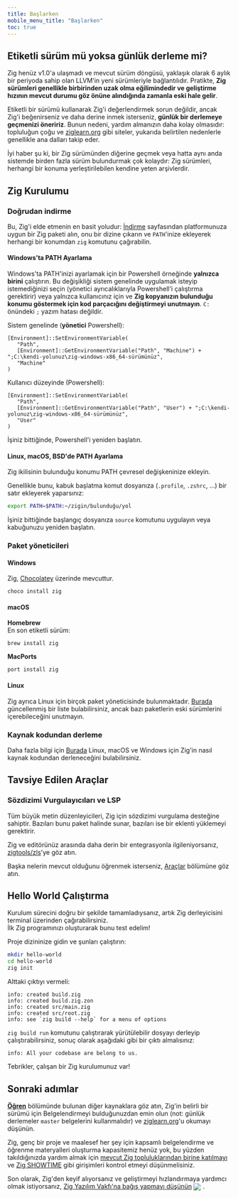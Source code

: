 ```yaml
---
title: Başlarken
mobile_menu_title: "Başlarken"
toc: true
---
```


## Etiketli sürüm mü yoksa günlük derleme mi?

Zig henüz v1.0'a ulaşmadı ve mevcut sürüm döngüsü, yaklaşık olarak 6 aylık bir periyoda sahip olan LLVM'in yeni sürümleriyle bağlantılıdır.
Pratikte, **Zig sürümleri genellikle birbirinden uzak olma eğilimindedir ve geliştirme hızının mevcut durumu göz önüne alındığında zamanla eski hale gelir**.

Etiketli bir sürümü kullanarak Zig'i değerlendirmek sorun değildir, ancak Zig'i beğenirseniz ve daha derine inmek isterseniz, **günlük bir derlemeye geçmenizi öneririz**. Bunun nedeni, yardım almanızın daha kolay olmasıdır: topluluğun çoğu ve [ziglearn.org](https://ziglearn.org) gibi siteler, yukarıda belirtilen nedenlerle genellikle ana dalları takip eder.

İyi haber şu ki, bir Zig sürümünden diğerine geçmek veya hatta aynı anda sistemde birden fazla sürüm bulundurmak çok kolaydır: Zig sürümleri, herhangi bir konuma yerleştirilebilen kendine yeten arşivlerdir.

## Zig Kurulumu

### Doğrudan indirme

Bu, Zig'i elde etmenin en basit yoludur: [İndirme](/download) sayfasından platformunuza uygun bir Zig paketi alın,
onu bir dizine çıkarın ve `PATH`'inize ekleyerek herhangi bir konumdan `zig` komutunu çağırabilin.

#### Windows'ta PATH Ayarlama

Windows'ta PATH'inizi ayarlamak için bir Powershell örneğinde **yalnızca birini** çalıştırın.
Bu değişikliği sistem genelinde uygulamak isteyip istemediğinizi seçin (yönetici ayrıcalıklarıyla Powershell'i çalıştırma gerektirir)
veya yalnızca kullanıcınız için ve **Zig kopyanızın bulunduğu konumu göstermek için kod parçacığını değiştirmeyi unutmayın**.
`C:` önündeki `;` yazım hatası değildir.

Sistem genelinde (**yönetici** Powershell):

```
[Environment]::SetEnvironmentVariable(
   "Path",
   [Environment]::GetEnvironmentVariable("Path", "Machine") + ";C:\kendi-yolunuz\zig-windows-x86_64-sürümünüz",
   "Machine"
)
```

Kullanıcı düzeyinde (Powershell):

```
[Environment]::SetEnvironmentVariable(
   "Path",
   [Environment]::GetEnvironmentVariable("Path", "User") + ";C:\kendi-yolunuz\zig-windows-x86_64-sürümünüz",
   "User"
)
```

İşiniz bittiğinde, Powershell'i yeniden başlatın.

#### Linux, macOS, BSD'de PATH Ayarlama

Zig ikilisinin bulunduğu konumu PATH çevresel değişkeninize ekleyin.

Genellikle bunu, kabuk başlatma komut dosyanıza (`.profile`, `.zshrc`, ...) bir satır ekleyerek yaparsınız:

```bash
export PATH=$PATH:~/zigin/bulunduğu/yol
```

İşiniz bittiğinde başlangıç dosyanıza `source` komutunu uygulayın veya kabuğunuzu yeniden başlatın.

### Paket yöneticileri

#### Windows

Zig, [Chocolatey](https://chocolatey.org/packages/zig) üzerinde mevcuttur.

```
choco install zig
```

#### macOS

**Homebrew**  
En son etiketli sürüm:

```
brew install zig
```

**MacPorts**

```
port install zig
```

#### Linux

Zig ayrıca Linux için birçok paket yöneticisinde bulunmaktadır. [Burada](https://github.com/ziglang/zig/wiki/Install-Zig-from-a-Package-Manager)
güncellenmiş bir liste bulabilirsiniz, ancak bazı paketlerin eski sürümlerini içerebileceğini unutmayın.

### Kaynak kodundan derleme

Daha fazla bilgi için [Burada](https://github.com/ziglang/zig/wiki/Building-Zig-From-Source) Linux, macOS ve Windows için Zig'in nasıl kaynak kodundan derleneceğini bulabilirsiniz.

## Tavsiye Edilen Araçlar

### Sözdizimi Vurgulayıcıları ve LSP

Tüm büyük metin düzenleyicileri, Zig için sözdizimi vurgulama desteğine sahiptir.
Bazıları bunu paket halinde sunar, bazıları ise bir eklenti yüklemeyi gerektirir.

Zig ve editörünüz arasında daha derin bir entegrasyonla ilgileniyorsanız,
[zigtools/zls](https://github.com/zigtools/zls)'ye göz atın.

Başka nelerin mevcut olduğunu öğrenmek isterseniz, [Araçlar](../tools/) bölümüne göz atın.

## Hello World Çalıştırma

Kurulum sürecini doğru bir şekilde tamamladıysanız, artık Zig derleyicisini terminal üzerinden çağırabilirsiniz.  
İlk Zig programınızı oluşturarak bunu test edelim!

Proje dizininize gidin ve şunları çalıştırın:

```bash
mkdir hello-world
cd hello-world
zig init
```

Alttaki çıktıyı vermeli:

```
info: created build.zig
info: created build.zig.zon
info: created src/main.zig
info: created src/root.zig
info: see `zig build --help` for a menu of options
```

`zig build run` komutunu çalıştırarak yürütülebilir dosyayı derleyip çalıştırabilirsiniz, sonuç olarak aşağıdaki gibi bir çıktı almalısınız:

```
info: All your codebase are belong to us.
```

Tebrikler, çalışan bir Zig kurulumunuz var!

## Sonraki adımlar

**[Öğren](../)** bölümünde bulunan diğer kaynaklara göz atın, Zig'in belirli bir sürümü için Belgelendirmeyi bulduğunuzdan emin olun
(not: günlük derlemeler `master` belgelerini kullanmalıdır) ve [ziglearn.org](https://ziglearn.org)'u okumayı düşünün.

Zig, genç bir proje ve maalesef her şey için kapsamlı belgelendirme ve öğrenme materyalleri oluşturma kapasitemiz henüz yok,
bu yüzden takıldığınızda yardım almak için [mevcut Zig topluluklarından birine katılmayı](https://github.com/ziglang/zig/wiki/Community)
ve [Zig SHOWTIME](https://zig.show) gibi girişimleri kontrol etmeyi düşünmelisiniz.

Son olarak, Zig'den keyif alıyorsanız ve geliştirmeyi hızlandırmaya yardımcı olmak istiyorsanız, [Zig Yazılım Vakfı'na bağış yapmayı düşünün](../../zsf)
<img src="/heart.svg" style="vertical-align:middle; margin-right: 5px">.
